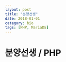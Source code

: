 ```yaml
---
layout: post
title: "분양선생"
date: 2018-01-01
category: bio
tags: [PHP, MariaDB]
---
```

# 분양선생 / PHP
<!-- more -->